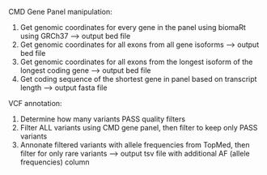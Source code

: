 CMD Gene Panel manipulation: 
1. Get genomic coordinates for every gene in the panel using biomaRt using GRCh37 --> output bed file
2. Get genomic coordinates for all exons from all gene isoforms --> output bed file
3. Get genomic coordinates for all exons from the longest isoform of the longest coding gene --> output bed file 
4. Get coding sequence of the shortest gene in panel based on transcript length --> output fasta file

VCF annotation: 
1. Determine how many variants PASS quality filters
2. Filter ALL variants using CMD gene panel, then filter to keep only PASS variants
3. Annonate filtered variants with allele frequencies from TopMed, then filter for only rare variants --> output tsv file with additional AF (allele frequencies) column
   

